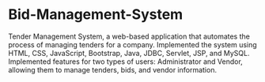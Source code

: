 # Bid-Management-System
Tender Management System, a web-based application that automates the process of managing tenders for a company.
Implemented the system using HTML, CSS, JavaScript, Bootstrap, Java, JDBC, Servlet, JSP, and MySQL.
Implemented features for two types of users: Administrator and Vendor, allowing them to manage tenders, bids, and vendor information.
